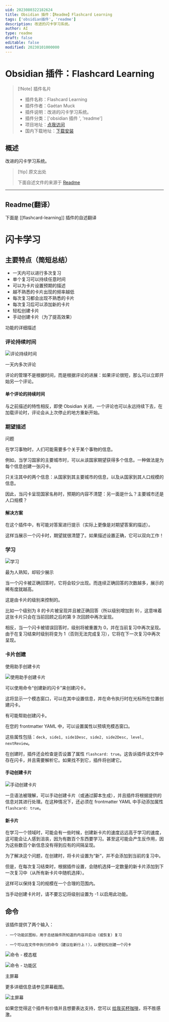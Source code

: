 ```yaml
---
uid: 2023080322182624
title: Obsidian 插件：【Readme】Flashcard Learning
tags: ['obsidian插件', 'readme']
description: 改进的闪卡学习系统。
author: AI
type: readme
draft: false
editable: false
modified: 20230101000000
---
```


# Obsidian 插件：Flashcard Learning

> [!Note] 插件名片
> - 插件名称：Flashcard Learning
> - 插件作者：Gaétan Muck
> - 插件说明：改进的闪卡学习系统。
> - 插件分类：['obsidian 插件 ', 'readme']
> - 项目地址：[点我访问](https://github.com/gaetanmuck/obsidian-flashcard-learning)
> - 国内下载地址：[下载安装](https://pkmer.cn/products/plugin/pluginMarket/?flashcard-learning)

## 概述

改进的闪卡学习系统。

> [!tip] 原文出处
>
>下面自述文件的来源于 [Readme](https://ghproxy.net/https://raw.githubusercontent.com/gaetanmuck/obsidian-flashcard-learning/master/README.md)
>

---

## Readme(翻译）

下面是 [[flashcard-learning]] 插件的自述翻译

# 闪卡学习

## 主要特点（简短总结）

- 一天内可以进行多次复习
- 单个复习可以持续任意时间
- 可以为卡片设置预期的描述
- 越不熟悉的卡片出现的频率越低
- 每次复习都会出现不熟悉的卡片
- 每次复习后可以添加新的卡片
- 轻松创建卡片
- 手动创建卡片（为了提高效果）

功能的详细描述

### 评论持续时间

![评论持续时间](https://github.com/gaetanmuck/obsidian-flashcard-learning/assets/26961057/aa5b9edb-da0f-44d3-a182-5f6397b7c0a1)

一天内多次评论

评论的管理不是根据时间，而是根据评论的进展：如果评论很短，那么可以立即开始另一个评论。

#### 单个评论的持续时间

与之前描述的特性相反，即使 Obsidian 关闭，一个评论也可以永远持续下去，在加载评论时，评论会从上次停止的地方重新开始。

### 期望描述

问题

在学习事物时，人们可能需要多个关于某个事物的信息。

例如，当学习国家的主要城市时，可以从该国家期望获得多个信息。一种做法是为每个信息创建一张闪卡。

只关注其中的两个信息：从国家到其主要城市的信息，以及从国家到其人口规模的信息。

因此，当闪卡呈现国家名称时，预期的内容不清楚：另一面是什么？主要城市还是人口规模？

#### 解决方案

在这个插件中，有可能对答案进行提示（实际上更像是对期望答案的描述）。

这样当展示一个闪卡时，期望就很清楚了。如果描述设置正确，它可以双向工作！

### 学习

![学习](https://github.com/gaetanmuck/obsidian-flashcard-learning/assets/26961057/620629bb-08d9-431c-93b7-98c55d4632f2)

最为人熟知，却较少展示

当一个闪卡被正确回答时，它将会较少出现。而连续正确回答的次数越多，展示的稀有度就越高。

这是由卡片的级别来控制的。

比如一个级别为 8 的卡片被呈现并且被正确回答（所以级别增加到 9），这意味着这张卡片只会在当前回顾之后的第 9 次回顾中再次呈现。

相反，当一个闪卡被错误回答时，级别将被重置为 0，并在当前复习中再次呈现。由于在复习结束时级别将变为 1（否则无法完成复习），它将在下一次复习中再次呈现。

### 卡片创建

使用助手创建卡片

![使用助手创建卡片](https://github.com/gaetanmuck/obsidian-flashcard-learning/assets/26961057/2e319158-4eeb-48c6-b732-a5025ad59436)

可以使用命令“创建新的闪卡”来创建闪卡。

这将显示一个模态窗口，可以在其中设置信息，并在命令执行时在光标所在位置创建闪卡。

有可能帮助创建闪卡。

在您的 frontmatter YAML 中，可以设置属性以预填充模态窗口。

这些属性包括：`deck, side1, side1Desc, side2, side2Desc, level, nextReview`。

在创建时，插件还会检查是否设置了属性 `flashcard: true`。这告诉插件该文件中存在闪卡，并且需要解析它。如果找不到它，插件将创建它。

#### 手动创建卡片

![手动创建卡片](https://github.com/gaetanmuck/obsidian-flashcard-learning/assets/26961057/c61151db-5b1f-4aef-b6b6-8c005873a181)

一旦语法被理解，可以手动创建卡片（或通过脚本生成），并且插件将根据提供的信息对其进行处理。在这种情况下，还必须在 frontmatter YAML 中手动添加属性 `flashcard: true`。

#### 新卡片

在学习一个领域时，可能会有一些时候，创建新卡片的速度远远高于学习的速度，这可能会让人感到沮丧，因为有数百个东西要学习。甚至这可能会产生反作用，因为这些数百个新信息没有得到应有的间隔呈现。

为了解决这个问题，在创建时，将卡片设置为“新”，并不会添加到当前的复习中。

但是，在每次复习结束时，根据插件设置，会随机选择一定数量的新卡片添加到下一次复习中（从所有新卡片中随机选择）。

这样可以保持复习的规模在一个合理的范围内。

当手动创建卡片时，请不要忘记将级别设置为 -1 以启用此功能。

## 命令

该插件提供了两个输入：

    - 一个功能区图标，用于总结插件所知道的内容并启动（或恢复）复习

    - 一个可以在文件中执行的命令（建议在新行上！），以便轻松创建一个闪卡

![命令 - 模态框](https://github.com/gaetanmuck/obsidian-flashcard-learning/assets/26961057/acb3cb7f-212b-473b-a31c-3180c8327485)

![命令 - 功能区](https://github.com/gaetanmuck/obsidian-flashcard-learning/assets/26961057/589c5c71-b630-465d-b70c-15e1481bfe82)

主屏幕

更多详细信息请参见屏幕截图。

![主屏幕](https://github.com/gaetanmuck/obsidian-flashcard-learning/assets/26961057/12c94f0d-39c6-4a0f-90b6-0a482476a55c)

如果您觉得这个插件有价值并且想要表达支持，您可以 [给我买杯咖啡](https://www.buymeacoffee.com/gaetanmuck)，将不胜感激。
